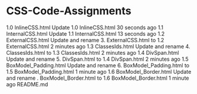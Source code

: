 # CSS-Code-Assignments

1.0 InlineCSS.html
Update 1.0 InlineCSS.html
30 seconds ago
1.1 InternalCSS.html
Update 1.1 InternalCSS.html
13 seconds ago
1.2 ExternalCSS.html
Update and rename 3. ExternalCSS.html to 1.2 ExternalCSS.html
2 minutes ago
1.3 ClassesIds.html
Update and rename 4. ClassesIds.html to 1.3 ClassesIds.html
2 minutes ago
1.4 DivSpan.html
Update and rename 5. DivSpan.html to 1.4 DivSpan.html
2 minutes ago
1.5 BoxModel_Padding.html
Update and rename 6. BoxModel_Padding.html to 1.5 BoxModel_Padding.html
1 minute ago
1.6 BoxModel_Border.html
Update and rename . BoxModel_Border.html to 1.6 BoxModel_Border.html
1 minute ago
README.md
